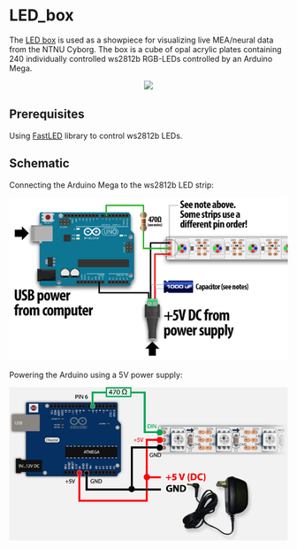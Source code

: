 # LED_box
The [LED box](https://ntnu.box.com/s/54gfmdsg4xefp7i1zyaw3o8i6tqbxnvq) is used as a showpiece for visualizing live MEA/neural data from the NTNU Cyborg. The box is a cube of opal acrylic plates containing 240 individually controlled ws2812b RGB-LEDs controlled by an Arduino Mega.

<center>
<img src="img/LED-visualization.gif" width="20%"/>
</center>

## Prerequisites
Using [FastLED](https://github.com/FastLED/FastLED) library to control ws2812b LEDs.

## Schematic
Connecting the Arduino Mega to the ws2812b LED strip:

![Arduino schematic](img/arduino_ws2812b_schematic.png "Arduino Mega to ws2812b LED strip")

Powering the Arduino using a 5V power supply:

![Arduino 5V](img/arduino_powered_by_5V.jpg "Arduino Mega powered by 5V")